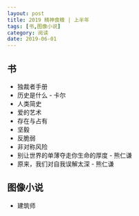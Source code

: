 ```yaml
---
layout: post
title: 2019 精神食粮 | 上半年
tags: [书,图像小说]
category: 阅读
date: 2019-06-01
---
```


## 书
- 独裁者手册
- 历史是什么 - 卡尔
- 人类简史
- 爱的艺术
- 存在与占有
- 坚毅
- 反脆弱
- 非对称风险
- 别让世界的单薄夺走你生命的厚度 - 熊仁谦 
- 原来，我们对自我误解太深 - 熊仁谦

## 图像小说
- 建筑师
